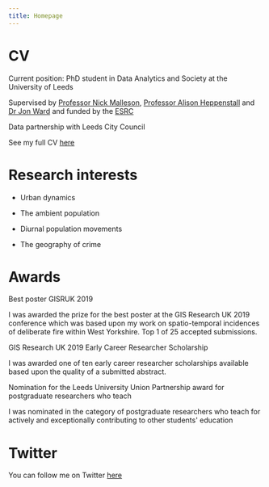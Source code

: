 ```yaml
---
title: Homepage
---
```


# CV


Current position: PhD student in Data Analytics and Society at the University of Leeds


Supervised by [Professor Nick Malleson](http://nickmalleson.co.uk), [Professor Alison Heppenstall](https://www.turing.ac.uk/people/researchers/alison-heppenstall) and [Dr Jon Ward](http://www1.maths.leeds.ac.uk/~jaward/) and funded by the [ESRC](http://www.esrc.ac.uk)

Data partnership with Leeds City Council


See my full CV [here](https://annabelelizabethwhipp.github.io/cv)


# Research interests

- Urban dynamics

- The ambient population

- Diurnal population movements

- The geography of crime 


# Awards

Best poster GISRUK 2019

I was awarded the prize for the best poster at the GIS Research UK 2019 conference which was based upon my work on spatio-temporal incidences of deliberate fire within West Yorkshire. Top 1 of 25 accepted submissions.


GIS Research UK 2019 Early Career Researcher Scholarship

I was awarded one of ten early career researcher scholarships available based upon the quality of a submitted abstract.


Nomination for the Leeds University Union Partnership award for postgraduate researchers who teach

I was nominated in the category of postgraduate researchers who teach for actively and exceptionally contributing to other students' education


# Twitter

You can follow me on Twitter [here](https://twitter.com/AnnabelWhipp)




